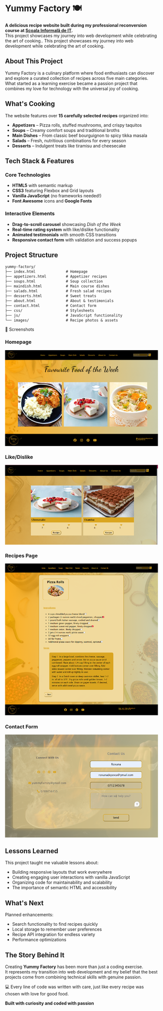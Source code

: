 # Yummy Factory 🍽️
**A delicious recipe website built during my professional reconversion course at [Școala Informală de IT](https://scoalainformala.ro/).**  
This project showcases my journey into web development while celebrating the art of cooking.. This project showcases my journey into web development while celebrating the art of cooking.

##  About This Project
Yummy Factory is a culinary platform where food enthusiasts can discover and explore a curated collection of recipes across five main categories. What started as a learning exercise became a passion project that combines my love for technology with the universal joy of cooking.

## What's Cooking
The website features over **15 carefully selected recipes** organized into:

- **Appetizers** – Pizza rolls, stuffed mushrooms, and crispy taquitos  
- **Soups** – Creamy comfort soups and traditional broths  
- **Main Dishes** – From classic beef bourguignon to spicy tikka masala  
- **Salads** – Fresh, nutritious combinations for every season  
- **Desserts** – Indulgent treats like tiramisu and cheesecake

## Tech Stack & Features

### Core Technologies
- **HTML5** with semantic markup  
- **CSS3** featuring Flexbox and Grid layouts  
- **Vanilla JavaScript** (no frameworks needed!)  
- **Font Awesome** icons and **Google Fonts**  

### Interactive Elements
-  **Drag-to-scroll carousel** showcasing *Dish of the Week*  
-  **Real-time rating system** with like/dislike functionality  
-  **Animated testimonials** with smooth CSS transitions  
-  **Responsive contact form** with validation and success popups  

## Project Structure

```
yummy-factory/
├── index.html              # Homepage
├── appetizers.html         # Appetizer recipes
├── soups.html              # Soup collection
├── maindish.html           # Main course dishes
├── salads.html             # Fresh salad recipes
├── desserts.html           # Sweet treats
├── about.html              # About & testimonials
├── contact.html            # Contact form
├── css/                    # Stylesheets
├── js/                     # JavaScript functionality
└── images/                 # Recipe photos & assets
```
📸 Screenshots

### Homepage
![Homepage](Images/homepage.png)

### Like/Dislike
![Like/Dislike](Images/like-dislike.png)

### Recipes Page
![Recipes](Images/recipe.png)

### Contact Form
![Contact Form](Images/form.png)

##  Lessons Learned

This project taught me valuable lessons about:

- Building responsive layouts that work everywhere  
- Creating engaging user interactions with vanilla JavaScript  
- Organizing code for maintainability and scalability  
- The importance of semantic HTML and accessibility  

##  What's Next

Planned enhancements:

- Search functionality to find recipes quickly  
- Local storage to remember user preferences  
- Recipe API integration for endless variety  
- Performance optimizations

## The Story Behind It

Creating **Yummy Factory** has been more than just a coding exercise.  
It represents my transition into web development and my belief that the best projects come from combining technical skills with genuine passion.  

💻 Every line of code was written with care, just like every recipe was chosen with love for good food.  

**Built with curiosity and coded with passion**
